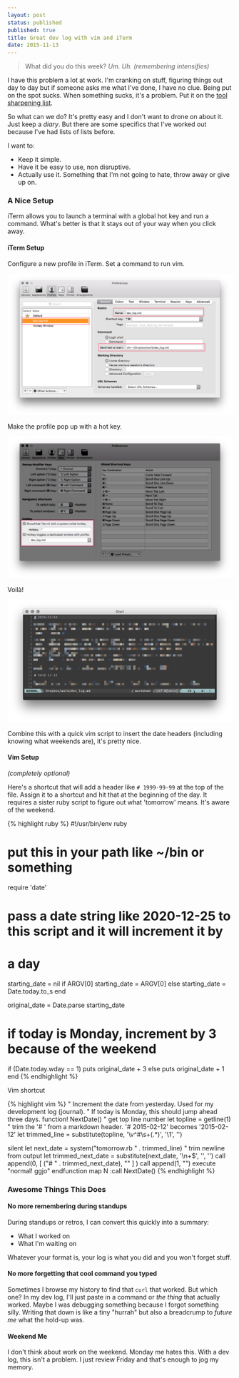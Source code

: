 ```yaml
---
layout: post
status: published
published: true
title: Great dev log with vim and iTerm
date: 2015-11-13
---
```


> What did you do this week?
> _Um. Uh. (remembering intensifies)_


I have this problem a lot at work.  I'm cranking on stuff, figuring things out
day to day but if someone asks me what I've done, I have no clue.  Being put
on the spot sucks.  When something sucks, it's a problem.  Put it on the
[tool sharpening list](https://devchat.tv/ruby-rogues/129-rr-sharpening-tools-with-ben-orenstein).

So what can we do?  It's pretty easy and I don't want to drone on about it.
Just keep a *diary*.  But there are some specifics that I've worked out because
I've had lists of lists before.

I want to:

* Keep it simple.
* Have it be easy to use, non disruptive.
* Actually use it.  Something that I'm not going to hate, throw away or give up on.

### A Nice Setup

iTerm allows you to launch a terminal with a global hot key and run a command.
What's better is that it stays out of your way when you click away.


#### iTerm Setup
Configure a new profile in iTerm.  Set a command to run vim.

![iterm_profile_creation](/uploads/2015/dev_log_iterm_1.png)

Make the profile pop up with a hot key.

![iterm_hotkey](/uploads/2015/dev_log_iterm_2.png)

Voilà!

![iterm_hotkey](/uploads/2015/dev_log_log.png)

Combine this with a quick vim script to insert the date headers (including knowing what weekends are),
it's pretty nice.

#### Vim Setup

_(completely optional)_

Here's a shortcut that will add a header like `# 1999-99-99` at the top of the file.
Assign it to a shortcut and hit that at the beginning of the day.  It requires a sister
ruby script to figure out what 'tomorrow' means.  It's aware of the weekend.

{% highlight ruby %}
#!/usr/bin/env ruby
# put this in your path like ~/bin or something

require 'date'

# pass a date string like 2020-12-25 to this script and it will increment it by
# a day
starting_date = nil
if ARGV[0]
  starting_date = ARGV[0]
else
  starting_date = Date.today.to_s
end

original_date = Date.parse starting_date

# if today is Monday, increment by 3 because of the weekend
if (Date.today.wday == 1)
  puts original_date + 3
else
  puts original_date + 1
end
{% endhighlight %}

Vim shortcut

{% highlight vim %}
" Increment the date from yesterday.  Used for my development log (journal).
" If today is Monday, this should jump ahead three days.
function! NextDate()
  " get top line number
  let topline = getline(1)
  " trim the '# ' from a markdown header.  '# 2015-02-12' becomes '2015-02-12'
  let trimmed_line = substitute(topline, '\v^\#\s+(.*)', '\1', '')

  silent let next_date = system("tomorrow.rb " . trimmed_line)
  " trim newline from output
  let trimmed_next_date = substitute(next_date, '\n\+$', '', '')
  call append(0, [ ("# " . trimmed_next_date), "" ] )
  call append(1, "")
  execute "normal! ggjo"
endfunction
map <leader>N  :call NextDate()<CR>
{% endhighlight %}


### Awesome Things This Does

#### No more remembering during standups

During standups or retros, I can convert this quickly into a summary:

* What I worked on
* What I'm waiting on

Whatever your format is, your log is what you did and you won't forget stuff.


#### No more forgetting that cool command you typed

Sometimes I browse my history to find that `curl` that worked.  But which one?
In my dev log, I'll just paste in a command or _the thing_ that actually worked.
Maybe I was debugging something because I forgot something silly.  Writing that
down is like a tiny "hurrah" but also a breadcrump to *future me* what the hold-up was.


#### Weekend Me

I don't think about work on the weekend.  Monday me hates this.  With a dev log, this
isn't a problem.  I just review Friday and that's enough to jog my memory.

